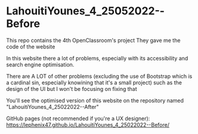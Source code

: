 # LahouitiYounes_4_25052022--Before
This repo contains the 4th OpenClassroom's project
They gave me the code of the website


In this website there a lot of problems, especially with its accessibility and search engine optimisation.

There are A LOT of other problems (excluding the use of Bootstrap which is a cardinal sin, especially knowining that it's a small project) such as the design of the UI but I won't be focusing on fixing that

You'll see the optimised version of this website on the repository named "LahouitiYounes_4_25022022--After" 

GitHub pages (not recommended if you're a UX designer): https://lephenix47.github.io/LahouitiYounes_4_25022022--Before/
